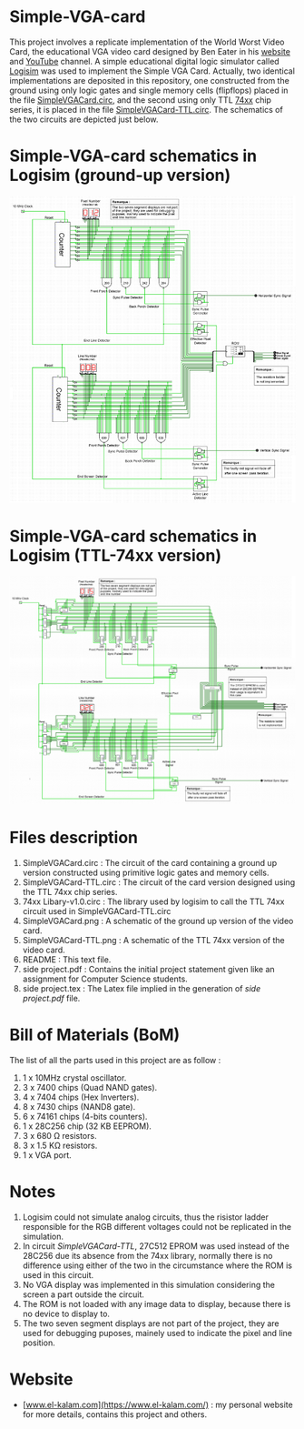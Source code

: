 # Simple-VGA-card
This project involves a replicate implementation of the World Worst Video Card, the educational VGA video card designed by Ben Eater in his [website](https://eater.net/) and [YouTube](https://www.youtube.com/c/beneater) channel. A simple educational digital logic simulator called [Logisim](http://www.cburch.com/logisim/) was used to implement the Simple VGA Card. Actually, two identical implementations are deposited in this repository, one constructed from the ground using only logic gates and single memory cells (flipflops) placed in the file [SimpleVGACard.circ](https://github.com/kara-abdelaziz/Simple-VGA-card/blob/main/SimpleVGACard.circ), and the second using only TTL [74xx](https://en.wikipedia.org/wiki/List_of_7400-series_integrated_circuits) chip series, it is placed in the file [SimpleVGACard-TTL.circ](https://github.com/kara-abdelaziz/Simple-VGA-card/blob/main/SimpleVGACard-TTL.circ). The schematics of the two circuits are depicted just below.

# Simple-VGA-card schematics in Logisim (ground-up version)

![Simple VGA Card image](https://github.com/kara-abdelaziz/Simple-VGA-card/blob/main/SimpleVGACard.PNG)

# Simple-VGA-card schematics in Logisim (TTL-74xx version)

![Simple VGA Card TTL image](https://github.com/kara-abdelaziz/Simple-VGA-card/blob/main/SimpleVGACard-TTL.PNG)

# Files description

1. SimpleVGACard.circ : The circuit of the card containing a ground up version constructed using primitive logic gates and memory cells.
2. SimpleVGACard-TTL.circ : The circuit of the card version designed using the TTL 74xx chip series.
3. 74xx Libary-v1.0.circ : The library used by logisim to call the TTL 74xx circuit used in SimpleVGACard-TTL.circ
4. SimpleVGACard.png : A schematic of the ground up version of the video card.
5. SimpleVGACard-TTL.png : A schematic of the TTL 74xx version of the video card.
6. README : This text file.
7. side project.pdf : Contains the initial project statement given like an assignment for Computer Science students.
8. side project.tex : The Latex file implied in the generation of _side project.pdf_ file.

# Bill of Materials (BoM)

The list of all the parts used in this project are as follow :
1. 1 x 10MHz crystal oscillator.
2. 3 x 7400 chips (Quad NAND gates).
3. 4 x 7404 chips (Hex Inverters).
4. 8 x 7430 chips (NAND8 gate).
5. 6 x 74161 chips (4-bits counters).
6. 1 x 28C256 chip (32 KB EEPROM).
7. 3 x 680 Ω resistors.
8. 3 x 1.5 KΩ resistors.
9. 1 x VGA port.

# Notes

1. Logisim could not simulate analog circuits, thus the risistor ladder responsible for the RGB different voltages could not be replicated in the simulation.
2. In circuit _SimpleVGACard-TTL_, 27C512 EPROM was used instead of the 28C256 due its absence from the 74xx library, normally there is no difference using either of the two in the circumstance where the ROM is used in this circuit.
3. No VGA display was implemented in this simulation considering the screen a part outside the circuit.
4. The ROM is not loaded with any image data to display, because there is no device to display to.
5. The two seven segment displays are not part of the project, they are used for debugging puposes, mainely used to indicate the pixel and line position.

# Website
- [www.el-kalam.com](https://www.el-kalam.com/) : my personal website for more details, contains this project and others.

